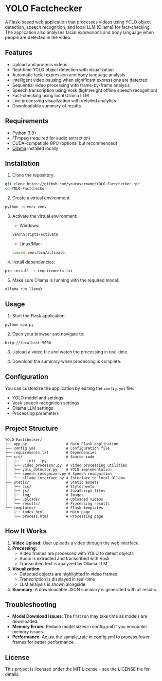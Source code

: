 # YOLO Factchecker

A Flask-based web application that processes videos using YOLO object detection, speech recognition, and local LLM (Ollama) for fact-checking. The application also analyzes facial expressions and body language when people are detected in the video.

## Features

- Upload and process videos
- Real-time YOLO object detection with visualization
- Automatic facial expression and body language analysis
- Intelligent video pausing when significant expressions are detected
- Sequential video processing with frame-by-frame analysis
- Speech transcription using Vosk (lightweight offline speech recognition)
- Fact-checking using local Ollama LLM
- Live processing visualization with detailed analytics
- Downloadable summary of results

## Requirements

- Python 3.9+
- FFmpeg (required for audio extraction)
- CUDA-compatible GPU (optional but recommended)
- [Ollama](https://ollama.ai/) installed locally

## Installation

1. Clone the repository:
```bash
git clone https://github.com/yourusername/YOLO-Factchecker.git
cd YOLO-Factchecker
```

2. Create a virtual environment:
```bash
python -m venv venv
```

3. Activate the virtual environment:
   - Windows:
   ```bash
   venv\Scripts\activate
   ```
   - Linux/Mac:
   ```bash
   source venv/bin/activate
   ```

4. Install dependencies:
```bash
pip install -r requirements.txt
```

5. Make sure Ollama is running with the required model:
```bash
ollama run llama3
```

## Usage

1. Start the Flask application:
```bash
python app.py
```

2. Open your browser and navigate to:
```
http://localhost:5000
```

3. Upload a video file and watch the processing in real-time.

4. Download the summary when processing is complete.

## Configuration

You can customize the application by editing the `config.yml` file:

- YOLO model and settings
- Vosk speech recognition settings
- Ollama LLM settings
- Processing parameters

## Project Structure

```
YOLO-Factchecker/
├── app.py                  # Main Flask application
├── config.yml              # Configuration file
├── requirements.txt        # Dependencies
├── src/                    # Source code
│   ├── __init__.py
│   ├── video_processor.py  # Video processing utilities
│   ├── yolo_detector.py    # YOLO implementation
│   ├── speech_recognizer.py # Speech recognition
│   └── ollama_interface.py # Interface to local Ollama
├── static/                 # Static assets
│   ├── css/                # Stylesheets
│   ├── js/                 # JavaScript files
│   ├── img/                # Images
│   ├── uploads/            # Uploaded videos
│   └── results/            # Processing results
└── templates/              # Flask templates
    ├── index.html          # Main page
    └── process.html        # Processing page
```

## How It Works

1. **Video Upload**: User uploads a video through the web interface.
2. **Processing**:
   - Video frames are processed with YOLO to detect objects
   - Audio is extracted and transcribed with Vosk
   - Transcribed text is analyzed by Ollama LLM
3. **Visualization**:
   - Detected objects are highlighted in video frames
   - Transcription is displayed in real-time
   - LLM analysis is shown alongside
4. **Summary**: A downloadable JSON summary is generated with all results.

## Troubleshooting

- **Model Download Issues**: The first run may take time as models are downloaded.
- **Memory Errors**: Reduce model sizes in config.yml if you encounter memory issues.
- **Performance**: Adjust the sample_rate in config.yml to process fewer frames for better performance.

## License

This project is licensed under the MIT License - see the LICENSE file for details.
